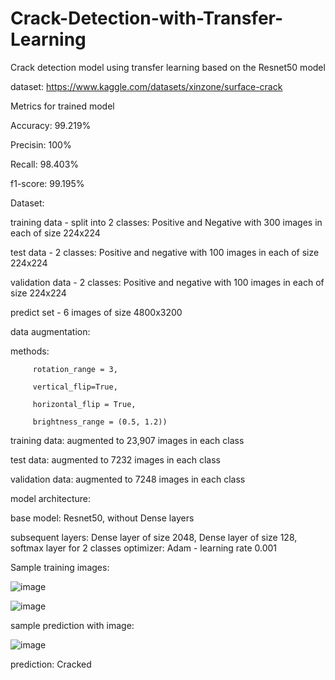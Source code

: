 # Crack-Detection-with-Transfer-Learning
Crack detection model using transfer learning based on the Resnet50 model

dataset: https://www.kaggle.com/datasets/xinzone/surface-crack


Metrics for trained model

Accuracy: 99.219%

Precisin: 100%

Recall: 98.403%

f1-score: 99.195%


Dataset:

training data - split into 2 classes: Positive and Negative with 300 images in each of size 224x224

test data - 2 classes: Positive and negative with 100 images in each of size 224x224

validation data - 2 classes: Positive and negative with 100 images in each of size 224x224

predict set - 6 images of size 4800x3200


data augmentation:

methods: 
         
         rotation_range = 3,
         
         vertical_flip=True,
         
         horizontal_flip = True,
         
         brightness_range = (0.5, 1.2))
         

training data: augmented to 23,907 images in each class

test data: augmented to 7232 images in each class

validation data: augmented to 7248 images in each class


model architecture:

base model: Resnet50, without Dense layers

subsequent layers: Dense layer of size 2048, Dense layer of size 128, softmax layer for 2 classes
optimizer: Adam - learning rate 0.001

Sample training images:

![image](https://user-images.githubusercontent.com/81284513/213267807-47243ad1-a49f-4981-9423-26bd1d1193a2.png)

![image](https://user-images.githubusercontent.com/81284513/213267917-a27004b9-5f05-4260-9038-5d2cccb5a3fc.png)


sample prediction with image:

![image](https://user-images.githubusercontent.com/81284513/213268087-e0521485-def3-4b5a-8602-1baff377bfca.png)

prediction: Cracked
